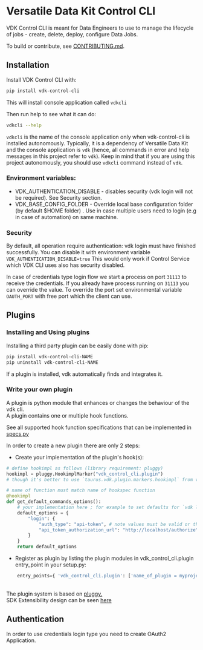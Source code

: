 # Versatile Data Kit Control CLI

VDK Control CLI is meant for Data Engineers to use to manage the lifecycle of jobs - create, delete, deploy, configure Data Jobs.

To build or contribute, see [CONTRIBUTING.md](./CONTRIBUTING.md).

## Installation
Install VDK Control CLI with:
```bash
pip install vdk-control-cli
```
This will install console application called `vdkcli`

Then run help to see what it can do:
```bash
vdkcli --help
```

`vdkcli` is the name of the console application only when vdk-control-cli is installed autonomously. Typically,
it is a dependency of Versatile Data Kit and the console application is `vdk` (hence, all commands in error and help
messages in this project refer to `vdk`). Keep in mind that if you are using this project autonomously, you should
use `vdkcli` command instead of `vdk`.

### Environment variables:

* VDK_AUTHENTICATION_DISABLE  - disables security (vdk login will not be required). See Security section.
* VDK_BASE_CONFIG_FOLDER -  Override local base configuration folder (by default $HOME folder) . Use in case multiple users need to login (e.g in case of automation) on same machine.

### Security
By default, all operation require authentication: vdk login must have finished successfully.
You can disable it with environment variable `VDK_AUTHENTICATION_DISABLE=true`
This would only work if Control Service which VDK CLI uses also has security disabled.

In case of credentials type login flow we start a process on port `31113` to receive the credentials.
If you already have process running on `31113` you can override the value.
To override the port set environmental variable `OAUTH_PORT` with free port which the client can use.

## Plugins

### Installing and Using plugins

Installing a third party plugin can be easily done with pip:

```bash
pip install vdk-control-cli-NAME
pip uninstall vdk-control-cli-NAME
```
If a plugin is installed, vdk automatically finds and integrates it.

### Write your own plugin

A plugin is python module that enhances or changes the behaviour of the vdk cli. <br>
A plugin contains one or multiple hook functions.

See all supported hook function specifications that can be implemented in [specs.py](src/taurus/vdk/api/plugin/specs.py)

In order to create a new plugin there are only 2 steps:<br>

* Create your implementation of the plugin's hook(s):
```python
# define hookimpl as follows (library requirement: pluggy)
hookimpl = pluggy.HookimplMarker("vdk_control_cli.plugin")
# though it's better to use `taurus.vdk.plugin.markers.hookimpl` from vdk-control-cli python package

# name of function must match name of hookspec function
@hookimpl
def get_default_commands_options():
    # your implementation here ; for example to set defaults for `vdk login --type --oauth2-authorization-url` command
    default_options = {
        "login": {
            "auth_type": "api-token", # note values must be valid or the plugin may break the CLI, no checking is done at this point
            "api_token_authorization_url": "http://localhost/authorize" # replace dashes with underscore for the argument name
        }
    }
    return default_options
```
* Register as plugin by listing the plugin modules in vdk_control_cli.plugin entry_point in your setup.py:
```python
    entry_points={ 'vdk_control_cli.plugin': ['name_of_plugin = myproject.pluginmodule'] }
```

<br>The plugin system is based on [pluggy.](https://pluggy.readthedocs.io/en/latest/index.html#implementations)
<br>SDK Extensibility design can be seen [here](https://github.com/vmware/versatile-data-kit/tree/main/specs)

## Authentication

In order to use credentials login type you need to create OAuth2 Application.
